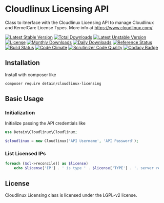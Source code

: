 # Cloudlinux Licensing API

Class to itnerface with the Cloudlinux Licensing API to manage Cloudlinux and KernelCare License Types.  More info at https://www.cloudlinux.com/

[![Latest Stable Version](https://poser.pugx.org/detain/cloudlinux-licensing/version)](https://packagist.org/packages/detain/cloudlinux-licensing)
[![Total Downloads](https://poser.pugx.org/detain/cloudlinux-licensing/downloads)](https://packagist.org/packages/detain/cloudlinux-licensing)
[![Latest Unstable Version](https://poser.pugx.org/detain/cloudlinux-licensing/v/unstable)](//packagist.org/packages/detain/cloudlinux-licensing)
[![License](https://poser.pugx.org/detain/cloudlinux-licensing/license)](https://packagist.org/packages/detain/cloudlinux-licensing)
[![Monthly Downloads](https://poser.pugx.org/detain/cloudlinux-licensing/d/monthly)](https://packagist.org/packages/detain/cloudlinux-licensing)
[![Daily Downloads](https://poser.pugx.org/detain/cloudlinux-licensing/d/daily)](https://packagist.org/packages/detain/cloudlinux-licensing)
[![Reference Status](https://www.versioneye.com/php/detain:cloudlinux-licensing/reference_badge.svg?style=flat)](https://www.versioneye.com/php/detain:cloudlinux-licensing/references)
[![Build Status](https://travis-ci.org/detain/cloudlinux-licensing.svg?branch=master)](https://travis-ci.org/detain/cloudlinux-licensing)
[![Code Climate](https://codeclimate.com/github/detain/cloudlinux-licensing/badges/gpa.svg)](https://codeclimate.com/github/detain/cloudlinux-licensing)
[![Scrutinizer Code Quality](https://scrutinizer-ci.com/g/detain/cloudlinux-licensing/badges/quality-score.png?b=master)](https://scrutinizer-ci.com/g/detain/cloudlinux-licensing/?branch=master)
[![Codacy Badge](https://api.codacy.com/project/badge/Grade/226251fc068f4fd5b4b4ef9a40011d06)](https://www.codacy.com/app/detain/cloudlinux-licensing)

## Installation

Install with composer like

```sh
composer require detain/cloudlinux-licensing
```

## Basic Usage

### Initialization

Initialize passing the API credentials like

```php
use Detain\Cloudlinux\Cloudlinux;

$cloudlinux = new Cloudlinux('API Username', 'API Password');
```

### List Licensed IPs

```php
foreach ($cl->reconcile() as $license)
	echo $license['IP'] . ' is type ' . $license['TYPE'] . '. server registered in CLN with license: ' . var_export($license['REGISTERED'], true) . "\n";
```

## License

Cloudlinux Licensing class is licensed under the LGPL-v2 license.

